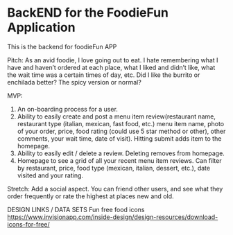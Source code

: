 # BackEND for the FoodieFun Application
This is the backend for foodieFun APP

Pitch: As an avid foodie, I love going out to eat.  I hate remembering what I have and haven’t ordered at each place, what I liked and didn’t like, what the wait time was a certain times of day, etc.  Did I like the burrito or enchilada better? The spicy version or normal?

MVP:

 1. An on-boarding process for a user.
2. Ability to easily create and post a menu item review(restaurant name, restaurant type (italian, mexican, fast food, etc.) menu item name, photo of your order, price, food rating (could use 5 star method or other), other comments, your wait time, date of visit). Hitting submit adds item to the homepage.
 3. Ability to easily edit / delete a review. Deleting removes from homepage.
 4. Homepage to see a grid of all your recent menu item reviews.  Can filter by restaurant, price, food type (mexican, italian, dessert, etc.), date visited and your rating.


Stretch: Add a social aspect. You can friend other users, and see what they order frequently or rate the highest at places new and old.

DESIGN LINKS / DATA SETS
Fun free food icons https://www.invisionapp.com/inside-design/design-resources/download-icons-for-free/ 
